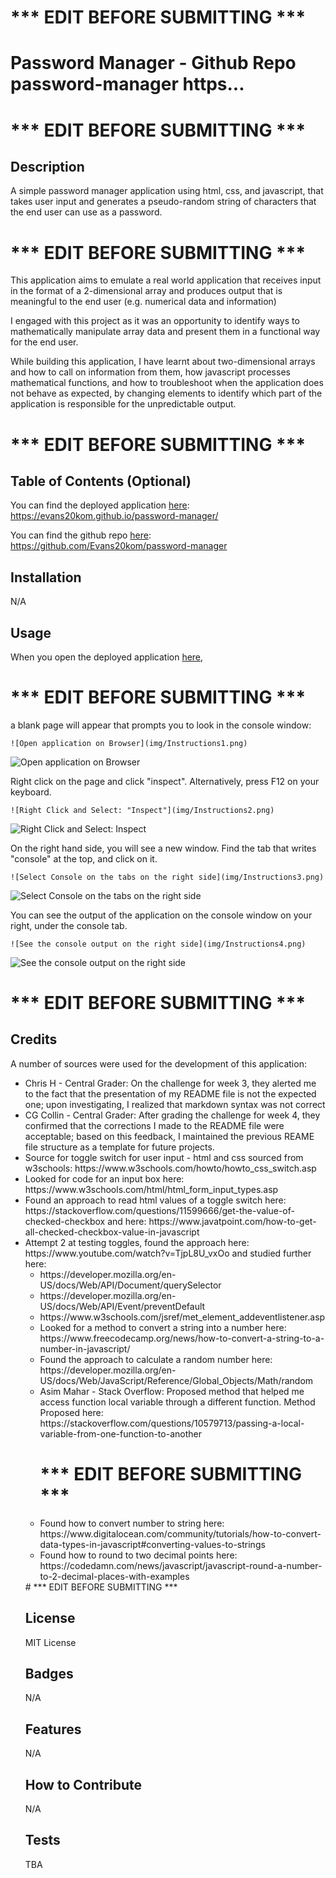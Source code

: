 # *** EDIT BEFORE SUBMITTING ***
# Password Manager - Github Repo password-manager https...
# *** EDIT BEFORE SUBMITTING ***

## Description

A simple password manager application using html, css, and javascript, that takes user input and generates a pseudo-random string of characters that the end user can use as a password.

# *** EDIT BEFORE SUBMITTING ***
This application aims to emulate a real world application that receives input in the format of a 2-dimensional array and produces output that is meaningful to the end user (e.g. numerical data and information)

I engaged with this project as it was an opportunity to identify ways to mathematically manipulate array data and present them in a functional way for the end user.

While building this application, I have learnt about two-dimensional arrays and how to call on information from them, how javascript processes mathematical functions, and how to troubleshoot when the application does not behave as expected, by changing elements to identify which part of the application is responsible for the unpredictable output.

# *** EDIT BEFORE SUBMITTING ***

## Table of Contents (Optional)

You can find the deployed application [here](https://evans20kom.github.io/password-manager/): https://evans20kom.github.io/password-manager/

You can find the github repo [here](https://github.com/Evans20kom/password-manager): https://github.com/Evans20kom/password-manager


## Installation

N/A

## Usage



When you open the deployed application [here](https://evans20kom.github.io/password-manager/), 


# *** EDIT BEFORE SUBMITTING ***

a blank page will appear that prompts you to look in the console window:
    

    ![Open application on Browser](img/Instructions1.png)

<img src="img/Instructions1.png" alt="Open application on Browser">


Right click on the page and click "inspect". Alternatively, press F12 on your keyboard.
    
    ![Right Click and Select: "Inspect"](img/Instructions2.png)

<img src="img/Instructions2.png" alt="Right Click and Select: Inspect">
    
On the right hand side, you will see a new window. Find the tab that writes "console" at the top, and click on it.
    
    ![Select Console on the tabs on the right side](img/Instructions3.png)

<img src="img/Instructions3.png" alt="Select Console on the tabs on the right side">

    
You can see the output of the application on the console window on your right, under the console tab.
    
    ![See the console output on the right side](img/Instructions4.png)

<img src="img/Instructions4.png" alt="See the console output on the right side">

# *** EDIT BEFORE SUBMITTING ***

## Credits

A number of sources were used for the development of this application:


<ul>
<li>Chris H - Central Grader: On the challenge for week 3, they alerted me to the fact that the presentation of my README file is not the expected one; upon investigating, I realized that markdown syntax was not correct</li>
<li>CG Collin - Central Grader: After grading the challenge for week 4, they confirmed that the corrections I made to the README file were acceptable; based on this feedback, I maintained the previous REAME file structure as a template for future projects.</li>
<li>Source for toggle switch for user input - html and css sourced from w3schools:
https://www.w3schools.com/howto/howto_css_switch.asp</li>
<li>Looked for code for an input box here:
https://www.w3schools.com/html/html_form_input_types.asp</li>
<li>Found an approach to read html values of a toggle switch here:
https://stackoverflow.com/questions/11599666/get-the-value-of-checked-checkbox and here: https://www.javatpoint.com/how-to-get-all-checked-checkbox-value-in-javascript</li>
<li>Attempt 2 at testing toggles, found the approach here:
https://www.youtube.com/watch?v=TjpL8U_vxOo and studied further here:<br> <ul><li>https://developer.mozilla.org/en-US/docs/Web/API/Document/querySelector</li><li>https://developer.mozilla.org/en-US/docs/Web/API/Event/preventDefault</li><li>https://www.w3schools.com/jsref/met_element_addeventlistener.asp</li>
</li>
<li>Looked for a method to convert a string into a number here:
https://www.freecodecamp.org/news/how-to-convert-a-string-to-a-number-in-javascript/</li>
<li>Found the approach to calculate a random number here:
https://developer.mozilla.org/en-US/docs/Web/JavaScript/Reference/Global_Objects/Math/random</li>
<li>Asim Mahar - Stack Overflow: Proposed method that helped me access function local variable through a different function. Method Proposed here:
https://stackoverflow.com/questions/10579713/passing-a-local-variable-from-one-function-to-another</li>

# *** EDIT BEFORE SUBMITTING ***









<li>Found how to convert number to string here:
https://www.digitalocean.com/community/tutorials/how-to-convert-data-types-in-javascript#converting-values-to-strings</li>

<li>Found how to round to two decimal points here:
https://codedamn.com/news/javascript/javascript-round-a-number-to-2-decimal-places-with-examples</li>

</ul>
# *** EDIT BEFORE SUBMITTING ***

## License

MIT License

## Badges

N/A

## Features

N/A

## How to Contribute

N/A

## Tests

TBA
